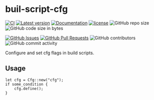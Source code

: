 ﻿# buil-script-cfg

[![CI](https://github.com/YdrMaster/build-script-cfg/actions/workflows/build.yml/badge.svg?branch=main)](https://github.com/YdrMaster/build-script-cfg/actions)
[![Latest version](https://img.shields.io/crates/v/build-script-cfg.svg)](https://crates.io/crates/build-script-cfg)
[![Documentation](https://docs.rs/build-script-cfg/badge.svg)](https://docs.rs/build-script-cfg)
[![license](https://img.shields.io/github/license/YdrMaster/build-script-cfg)](https://mit-license.org/)
![GitHub repo size](https://img.shields.io/github/repo-size/YdrMaster/build-script-cfg)
![GitHub code size in bytes](https://img.shields.io/github/languages/code-size/YdrMaster/build-script-cfg)

[![GitHub Issues](https://img.shields.io/github/issues/YdrMaster/build-script-cfg)](https://github.com/YdrMaster/build-script-cfg/issues)
[![GitHub Pull Requests](https://img.shields.io/github/issues-pr/YdrMaster/build-script-cfg)](https://github.com/YdrMaster/build-script-cfg/pulls)
![GitHub contributors](https://img.shields.io/github/contributors/YdrMaster/build-script-cfg)
![GitHub commit activity](https://img.shields.io/github/commit-activity/m/YdrMaster/build-script-cfg)

Configure and set cfg flags in build scripts.

## Usage

```rust,ignore
let cfg = Cfg::new("cfg");
if some_condition {
    cfg.define();
}
```
